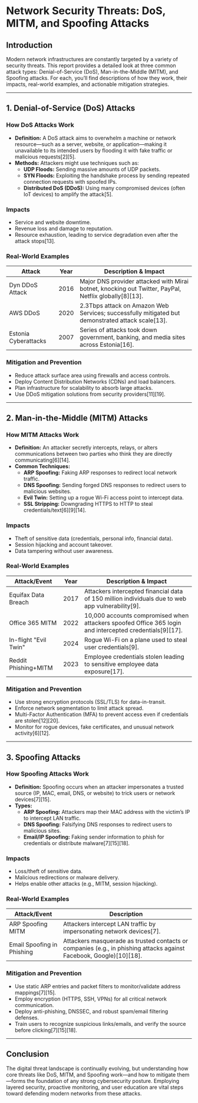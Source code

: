 # Network Security Threats: DoS, MITM, and Spoofing Attacks

## Introduction

Modern network infrastructures are constantly targeted by a variety of security threats. This report provides a detailed look at three common attack types: Denial-of-Service (DoS), Man-in-the-Middle (MITM), and Spoofing attacks. For each, you’ll find descriptions of how they work, their impacts, real-world examples, and actionable mitigation strategies.

---

## 1. Denial-of-Service (DoS) Attacks

### How DoS Attacks Work

- **Definition:** A DoS attack aims to overwhelm a machine or network resource—such as a server, website, or application—making it unavailable to its intended users by flooding it with fake traffic or malicious requests[2][5].
- **Methods:** Attackers might use techniques such as:
  - **UDP Floods:** Sending massive amounts of UDP packets.
  - **SYN Floods:** Exploiting the handshake process by sending repeated connection requests with spoofed IPs.
  - **Distributed DoS (DDoS):** Using many compromised devices (often IoT devices) to amplify the attack[5].

### Impacts

- Service and website downtime.
- Revenue loss and damage to reputation.
- Resource exhaustion, leading to service degradation even after the attack stops[13].

### Real-World Examples

| Attack                | Year  | Description & Impact                                                                             |
|-----------------------|-------|--------------------------------------------------------------------------------------------------|
| Dyn DDoS Attack       | 2016  | Major DNS provider attacked with Mirai botnet, knocking out Twitter, PayPal, Netflix globally[8][13]. |
| AWS DDoS              | 2020  | 2.3Tbps attack on Amazon Web Services; successfully mitigated but demonstrated attack scale[13].  |
| Estonia Cyberattacks  | 2007  | Series of attacks took down government, banking, and media sites across Estonia[16].             |

### Mitigation and Prevention

- Reduce attack surface area using firewalls and access controls.
- Deploy Content Distribution Networks (CDNs) and load balancers.
- Plan infrastructure for scalability to absorb large attacks.
- Use DDoS mitigation solutions from security providers[11][19].

---

## 2. Man-in-the-Middle (MITM) Attacks

### How MITM Attacks Work

- **Definition:** An attacker secretly intercepts, relays, or alters communications between two parties who think they are directly communicating[6][14].
- **Common Techniques:**
  - **ARP Spoofing:** Faking ARP responses to redirect local network traffic.
  - **DNS Spoofing:** Sending forged DNS responses to redirect users to malicious websites.
  - **Evil Twin:** Setting up a rogue Wi-Fi access point to intercept data.
  - **SSL Stripping:** Downgrading HTTPS to HTTP to steal credentials/text[6][9][14].

### Impacts

- Theft of sensitive data (credentials, personal info, financial data).
- Session hijacking and account takeover.
- Data tampering without user awareness.

### Real-World Examples

| Attack/Event         | Year    | Description & Impact                                                                             |
|----------------------|---------|--------------------------------------------------------------------------------------------------|
| Equifax Data Breach  | 2017    | Attackers intercepted financial data of 150 million individuals due to web app vulnerability[9]. |
| Office 365 MITM      | 2022    | 10,000 accounts compromised when attackers spoofed Office 365 login and intercepted credentials[9][17]. |
| In-flight "Evil Twin"| 2024    | Rogue Wi-Fi on a plane used to steal user credentials[9].                                        |
| Reddit Phishing+MITM | 2023    | Employee credentials stolen leading to sensitive employee data exposure[17].                     |

### Mitigation and Prevention

- Use strong encryption protocols (SSL/TLS) for data-in-transit.
- Enforce network segmentation to limit attack spread.
- Multi-Factor Authentication (MFA) to prevent access even if credentials are stolen[12][20].
- Monitor for rogue devices, fake certificates, and unusual network activity[6][12].

---

## 3. Spoofing Attacks

### How Spoofing Attacks Work

- **Definition:** Spoofing occurs when an attacker impersonates a trusted source (IP, MAC, email, DNS, or website) to trick users or network devices[7][15].
- **Types:**
  - **ARP Spoofing:** Attackers map their MAC address with the victim’s IP to intercept LAN traffic.
  - **DNS Spoofing:** Falsifying DNS responses to redirect users to malicious sites.
  - **Email/IP Spoofing:** Faking sender information to phish for credentials or distribute malware[7][15][18].

### Impacts

- Loss/theft of sensitive data.
- Malicious redirections or malware delivery.
- Helps enable other attacks (e.g., MITM, session hijacking).

### Real-World Examples

| Attack/Event           | Description                                                                                              |
|------------------------|----------------------------------------------------------------------------------------------------------|
| ARP Spoofing MITM      | Attackers intercept LAN traffic by impersonating network devices[7].                                     |
| Email Spoofing in Phishing | Attackers masquerade as trusted contacts or companies (e.g., in phishing attacks against Facebook, Google)[10][18]. |

### Mitigation and Prevention

- Use static ARP entries and packet filters to monitor/validate address mappings[7][15].
- Employ encryption (HTTPS, SSH, VPNs) for all critical network communication.
- Deploy anti-phishing, DNSSEC, and robust spam/email filtering defenses.
- Train users to recognize suspicious links/emails, and verify the source before clicking[7][15][18].

---

## Conclusion

The digital threat landscape is continually evolving, but understanding how core threats like DoS, MITM, and Spoofing work—and how to mitigate them—forms the foundation of any strong cybersecurity posture. Employing layered security, proactive monitoring, and user education are vital steps toward defending modern networks from these attacks.
